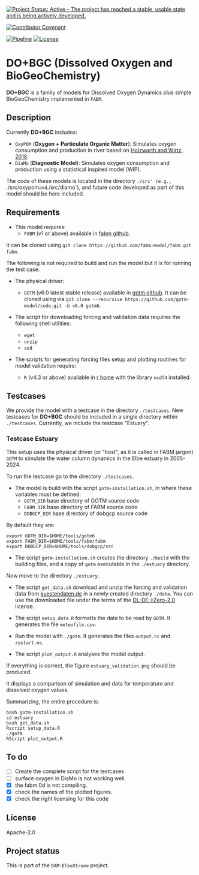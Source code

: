 <!--
SPDX-FileCopyrightText: 2025 Helmholtz-Zentrum hereon GmbH
SPDX-License-Identifier: CC0-1.0
SPDX-FileContributor Ovidio Garcia-Oliva <ovidio.garcia@hereon.de>
--> 

<!--
[![Open Code](https://img.shields.io/badge/_%3C%2F%3E-open_code-92c02e?logo=gnometerminal&logoColor=lightblue&link=https://www.comses.net/resources/open-code-badge/)](LINK HERE)
[![DOI](https://zenodo.org/badge/DOI/10.5281/zenodo.8430014.svg)](LINK HERE)
[![JOSS status](https://joss.theoj.org/papers/84a737c77c6d676d0aefbcef8974b138/status.svg)](LINK HERE)
-->
[![Project Status: Active – The project has reached a stable, usable state and is being actively developed.](https://www.repostatus.org/badges/latest/active.svg)](https://www.repostatus.org/#active)
<!--
[![OpenSSF Best Practices](https://bestpractices.coreinfrastructure.org/projects/7240/badge)](https://bestpractices.coreinfrastructure.org/projects/7240)
-->
[![Contributor Covenant](https://img.shields.io/badge/Contributor%20Covenant-2.1-4baaaa.svg)](./doc/contributing/code_of_conduct.md)
<!-- For this we need to open the repo
[![REUSE status](https://api.reuse.software/badge/github.com/fsfe/reuse-tool)](https://api.reuse.software/info/codebase.helmholtz.cloud/mussel/netlogo-northsea-species)
--> 
<!-- [![Prettier style](https://img.shields.io/badge/code_style-prettier-ff69b4.svg?style=flat-square)](https://github.com/prettier/prettier)
[![CodeFactor](https://www.codefactor.io/repository/github/platipodium/vinos/badge)](https://www.codefactor.io/repository/github/platipodium/vinos
-->
[![Pipeline](https://codebase.helmholtz.cloud/dam-elbextreme/dobgcp/badges/main/pipeline.svg)](https://codebase.helmholtz.cloud/dam-elbextreme/dobgcp/-/pipelines)
[![License](https://img.shields.io/badge/License-Apache%202.0-blue.svg)](./LICENSES/Apache-2.0.txt)

# DO+BGC (Dissolved Oxygen and BioGeoChemistry)

**DO+BGC** is a family of models for Dissolved Oxygen Dynamics plus simple BioGeoChemistry implemented in `FABM`.

## Description
Currently **DO+BGC** includes:

* `OxyPOM` (**Oxygen + Particulate Organic Matter**): Simulates oxygen consumption and production in river based on [Holzwarth and Wirtz, 2018](https://doi.org/10.1016/j.ecss.2018.01.020). 
* `DiaMo` (**Diagnostic Model**): Simulates oxygen consumption and production using a statistical inspired model (WIP). 

The code of these models is located in the directory `./src' (e.g., `./src/oxypom` and `./src/diamo`), and future code developed as part of this model should be here included.

## Requirements

* This model requires:
    - `FABM` (v1 or above) available in [fabm github](https://github.com/fabm-model/fabm/).

It can be cloned using `git clone https://github.com/fabm-model/fabm.git fabm`.

The following is not required to build and run the model but it is for running the test case:

* The physical driver:
    - `GOTM` (v6.0 latest stable release) available in [gotm github](https://github.com/orgs/gotm-model/repositories).
    It can be cloned using via `git clone --recursive https://github.com/gotm-model/code.git -b v6.0 gotm6`.

* The script for downloading forcing and validation data requires the following shell utilities:
    - `wget`
    - `unzip`
    - `sed`

* The scripts for generating forcing files setup and plotting routines for model validation require:
    - `R` (v4.3 or above) available in [r home](https://www.r-project.org/) with the library `ncdf4` installed.

## Testcases

We provide the model with a testcase in the directory `./testcases`.
New testcases for **DO+BGC** should be included in a single directory within `./testcases`.
Currently, we include the testcase "Estuary".

### Testcase Estuary
This setup uses the physical driver (or "host", as it is called in FABM jargon) `GOTM` to simulate the water column dynamics in the Elbe estuary in 2005-2024.

To run the testcase go to the directory `./testcases`.

* The model is build with the script `gotm-installation.sh`, in where these variables must be defined: 
    - `GOTM_DIR` base directory of GOTM source code
    - `FABM_DIR` base directory of FABM source code
    - `DOBGCP_DIR` base directory of dobgcp source code

By default they are:

```
export GOTM_DIR=$HOME/tools/gotm6
export FABM_DIR=$HOME/tools/fabm/fabm
export DOBGCP_DIR=$HOME/tools/dobgcp/src
```

* The script `gotm-installation.sh` creates the directory `./build` with the building files, and a copy of `gotm` executable in the `./estuary` directory.

Now move to the directory `./estuary`.

* The script `get_data.sh` download and unzip the forcing and validation data from [kuestendaten.de](https://www.kuestendaten.de) in a newly created directory `./data`.
You can use the downloaded file under the terms of the [DL-DE->Zero-2.0](https://www.govdata.de/dl-de/zero-2-0) license.

* The script `setup_data.R` formatts the data to be read by `GOTM`. It generates the file `meteofile.csv`.

* Run the model with `./gotm`. It generates the files `output.nc` and `restart.nc`.

* The script `plot_output.R` analyses the model output.

If everything is correct, the figure `estuary_validation.png` should be produced.

It displays a comparison of simulation and data for temperature and dissolved oxygen values.

Summarizing, the entire procedure is:

```
bash gotm-installation.sh
cd estuary
bash get_data.sh
Rscript setup_data.R
./gotm
RScript plot_output.R
```

## To do
- [ ] Create the complete script for the testcases
- [ ] surface oxygen in DiaMo is not working well.
- [x] the fabm 0d is not compiling.
- [x] check the names of the plotted figures.
- [x] check the right licensing for this code

## License
Apache-2.0

## Project status
This is part of the `DAM-ElbeXtreme` project.